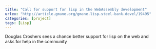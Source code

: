 ```yaml
---
title: "Call for support for lisp in the WebAssembly development"
urlex: "http://article.gmane.org/gmane.lisp.steel-bank.devel/19495"
categories: [project]
tags: [Lisp]
---
```

Douglas Croshers sees a chance better support for lisp on the web and asks for help in the community
